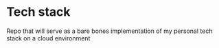 # Tech stack

Repo that will serve as a bare bones implementation of my personal tech stack on a cloud environment